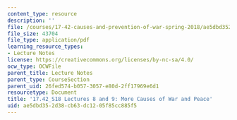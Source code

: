 ```yaml
---
content_type: resource
description: ''
file: /courses/17-42-causes-and-prevention-of-war-spring-2018/ae5dbd352d38cb63dc1205f85cc885f5_MIT17_42S18_lec8-9_WarPeace.pdf
file_size: 43704
file_type: application/pdf
learning_resource_types:
- Lecture Notes
license: https://creativecommons.org/licenses/by-nc-sa/4.0/
ocw_type: OCWFile
parent_title: Lecture Notes
parent_type: CourseSection
parent_uid: 26fed574-b057-3057-e80d-2ff17969e6d1
resourcetype: Document
title: '17.42_S18 Lectures 8 and 9: More Causes of War and Peace'
uid: ae5dbd35-2d38-cb63-dc12-05f85cc885f5
---
```

